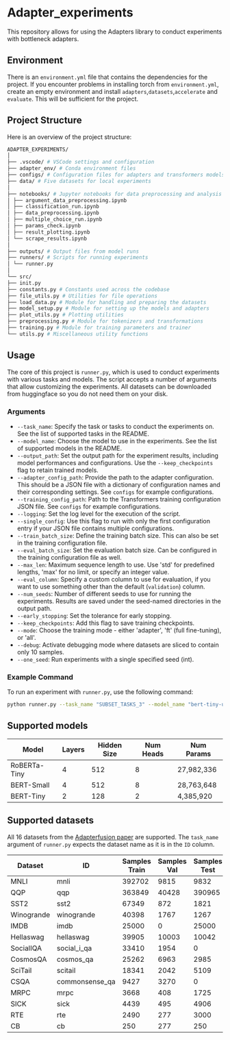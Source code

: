 # Adapter_experiments

This repository allows for using the Adapters library to conduct experiments with bottleneck adapters.

## Environment

There is an `environment.yml` file that contains the dependencies for the project. If you encounter problems in installing torch from `environment.yml`, create an empty environment and install `adapters`,`datasets`,`accelerate` and `evaluate`. This will be sufficient for the project.

## Project Structure
Here is an overview of the project structure:
```bash
ADAPTER_EXPERIMENTS/
│
├── .vscode/ # VSCode settings and configuration
├── adapter_env/ # Conda environment files
├── configs/ # Configuration files for adapters and transformers models
├── data/ # Five datasets for local experiments
│
├── notebooks/ # Jupyter notebooks for data preprocessing and analysis
│ ├── argument_data_preprocessing.ipynb
│ ├── classification_run.ipynb
│ ├── data_preprocessing.ipynb
│ ├── multiple_choice_run.ipynb
│ ├── params_check.ipynb
│ ├── result_plotting.ipynb
│ └── scrape_results.ipynb
│
├── outputs/ # Output files from model runs
├── runners/ # Scripts for running experiments
│ └── runner.py
│
└── src/ 
├── init.py
├── constants.py # Constants used across the codebase
├── file_utils.py # Utilities for file operations
├── load_data.py # Module for handling and preparing the datasets
├── model_setup.py # Module for setting up the models and adapters
├── plot_utils.py # Plotting utilities
├── preprocessing.py # Module for tokenizers and transformations
├── training.py # Module for training parameters and trainer
└── utils.py # Miscellaneous utility functions
```

## Usage

The core of this project is `runner.py`, which is used to conduct experiments with various tasks and models. The script accepts a number of arguments that allow customizing the experiments. All datasets can be downloaded from huggingface so you do not need them on your disk.

### Arguments

- `--task_name`: Specify the task or tasks to conduct the experiments on. See the list of supported tasks in the README.
- `--model_name`: Choose the model to use in the experiments. See the list of supported models in the README.
- `--output_path`: Set the output path for the experiment results, including model performances and configurations. Use the `--keep_checkpoints` flag to retain trained models.
- `--adapter_config_path`: Provide the path to the adapter configuration. This should be a JSON file with a dictionary of configuration names and their corresponding settings. See `configs` for example configurations.
- `--training_config_path`: Path to the Transformers training configuration JSON file. See `configs` for example configurations.
- `--logging`: Set the log level for the execution of the script.
- `--single_config`: Use this flag to run with only the first configuration entry if your JSON file contains multiple configurations.
- `--train_batch_size`: Define the training batch size. This can also be set in the training configuration file.
- `--eval_batch_size`: Set the evaluation batch size. Can be configured in the training configuration file as well.
- `--max_len`: Maximum sequence length to use. Use 'std' for predefined lengths, 'max' for no limit, or specify an integer value.
- `--eval_column`: Specify a custom column to use for evaluation, if you want to use something other than the default (`validation`) column.
- `--num_seeds`: Number of different seeds to use for running the experiments. Results are saved under the seed-named directories in the output path.
- `--early_stopping`: Set the tolerance for early stopping.
- `--keep_checkpoints`: Add this flag to save training checkpoints.
- `--mode`: Choose the training mode - either 'adapter', 'ft' (full fine-tuning), or 'all'.
- `--debug`: Activate debugging mode where datasets are sliced to contain only 10 samples.
- `--one_seed`: Run experiments with a single specified seed (int).

### Example Command

To run an experiment with `runner.py`, use the following command:

```bash
python runner.py --task_name "SUBSET_TASKS_3" --model_name "bert-tiny-uncased" --output_path "./outputs" --adapter_config_path "./src/configs/adapter_config.json" --training_config_path "./src/configs/training_config.json" --logging INFO --max_len 256 --num_seeds 3 --mode "all"
```


## Supported models

| Model        | Layers | Hidden Size | Num Heads | Num Params  |
|--------------|--------|-------------|-----------|-------------|
| RoBERTa-Tiny | 4      | 512         | 8         | 27,982,336  |
| BERT-Small   | 4      | 512         | 8         | 28,763,648  |
| BERT-Tiny    | 2      | 128         | 2         | 4,385,920   |


## Supported datasets

All 16 datasets from the [Adapterfusion paper](https://arxiv.org/pdf/2005.00247.pdf) are supported. The ```task_name``` argument of ```runner.py``` expects the dataset name as it is in the ```ID``` column.

| Dataset | ID | Samples Train | Samples Val| Samples Test |
|---------|----------|-------------|--------------------|---------------|
|MNLI| mnli |  392702|  9815|  9832|
|QQP| qqp |  363849|  40428|  390965|
|SST2| sst2 |  67349|  872|  1821|
|Winogrande|  winogrande | 40398|1767|1267 |
|IMDB| imdb|  25000|  0|  25000|
|Hellaswag|hellaswag| 39905|10003|10042 |
|SocialIQA| social_i_qa|  33410|  1954|  0|
|CosmosQA|  cosmos_qa|  25262|  6963|  2985|
|SciTail| scitail|  18341|  2042|  5109|
|CSQA| commonsense_qa|  9427|  3270|  0|
|MRPC| mrpc|  3668|  408|  1725|
|SICK| sick|  4439|  495|  4906|
|RTE| rte |  2490|  277|  3000|
|CB| cb |  250|  277|  250|
